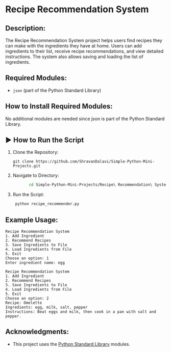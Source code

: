 # Recipe Recommendation System

## Description:
The Recipe Recommendation System project helps users find recipes they can make with the ingredients they have at home. Users can add ingredients to their list, receive recipe recommendations, and view detailed instructions. The system also allows saving and loading the list of ingredients.

## Required Modules:
- `json` (part of the Python Standard Library)

## How to Install Required Modules:
No additional modules are needed since json is part of the Python Standard Library.

## ▶️ How to Run the Script
1. Clone the Repository:
   ```
   git clone https://github.com/ShravanDalavi/Simple-Python-Mini-Projects.git
   ```
2. Navigate to Directory:
   ```bash 
          cd Simple-Python-Mini-Projects/Recipe\ Recommendation\ System
   ```
3. Run the Script:
   ```bash 
    python recipe_recommender.py
   ```

## Example Usage:
```vbnet
Recipe Recommendation System
1. Add Ingredient
2. Recommend Recipes
3. Save Ingredients to File
4. Load Ingredients from File
5. Exit
Choose an option: 1
Enter ingredient name: egg

Recipe Recommendation System
1. Add Ingredient
2. Recommend Recipes
3. Save Ingredients to File
4. Load Ingredients from File
5. Exit
Choose an option: 2
Recipe: Omelette
Ingredients: egg, milk, salt, pepper
Instructions: Beat eggs and milk, then cook in a pan with salt and pepper.
```
## Acknowledgments:
- This project uses the [Python Standard Library](https://docs.python.org/3/library/) modules.
